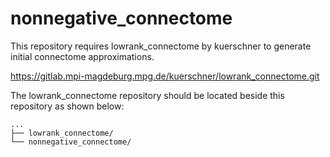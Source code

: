 # nonnegative_connectome

This repository requires lowrank_connectome by kuerschner to generate initial connectome approximations.

https://gitlab.mpi-magdeburg.mpg.de/kuerschner/lowrank_connectome.git

The lowrank_connectome repository should be located beside this repository as shown below:
```
...
├── lowrank_connectome/
└── nonnegative_connectome/
```
